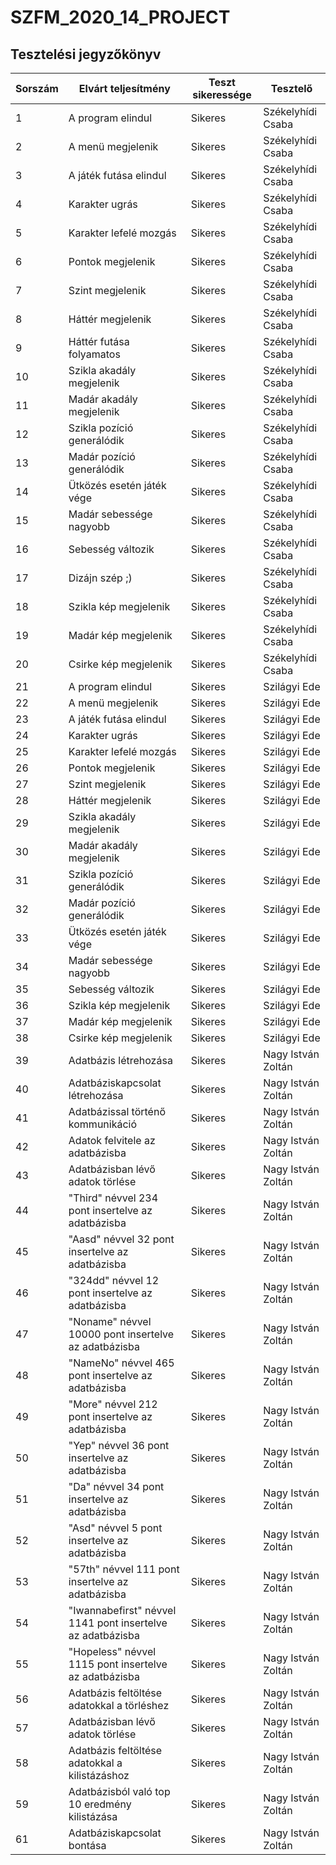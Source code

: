# SZFM\_2020\_14\_PROJECT

## Tesztelési jegyzőkönyv

Sorszám | Elvárt teljesítmény | Teszt sikeressége | Tesztelő |
| --- | --- | --- | --- |
| 1 | A program elindul | Sikeres | Székelyhídi Csaba |
| 2 | A menü megjelenik | Sikeres | Székelyhídi Csaba |
| 3 | A játék futása elindul | Sikeres | Székelyhídi Csaba |
| 4 | Karakter ugrás | Sikeres | Székelyhídi Csaba |
| 5 | Karakter lefelé mozgás | Sikeres | Székelyhídi Csaba |
| 6 | Pontok megjelenik | Sikeres | Székelyhídi Csaba |
| 7 | Szint megjelenik | Sikeres | Székelyhídi Csaba |
| 8 | Háttér megjelenik | Sikeres | Székelyhídi Csaba |
| 9 | Háttér futása folyamatos | Sikeres | Székelyhídi Csaba |
| 10 | Szikla akadály megjelenik | Sikeres | Székelyhídi Csaba |
| 11 | Madár akadály megjelenik | Sikeres | Székelyhídi Csaba |
| 12 | Szikla pozíció generálódik | Sikeres | Székelyhídi Csaba |
| 13 | Madár pozíció generálódik | Sikeres | Székelyhídi Csaba |
| 14 | Ütközés esetén játék vége | Sikeres | Székelyhídi Csaba |
| 15 | Madár sebessége nagyobb | Sikeres | Székelyhídi Csaba |
| 16 | Sebesség változik | Sikeres | Székelyhídi Csaba |
| 17 | Dizájn szép ;) | Sikeres | Székelyhídi Csaba |
| 18 | Szikla kép megjelenik | Sikeres | Székelyhídi Csaba |
| 19 | Madár kép megjelenik | Sikeres | Székelyhídi Csaba |
| 20 | Csirke kép megjelenik | Sikeres | Székelyhídi Csaba |
| 21 | A program elindul | Sikeres | Szilágyi Ede |
| 22 | A menü megjelenik | Sikeres | Szilágyi Ede |
| 23 | A játék futása elindul | Sikeres | Szilágyi Ede |
| 24 | Karakter ugrás | Sikeres | Szilágyi Ede |
| 25 | Karakter lefelé mozgás | Sikeres | Szilágyi Ede |
| 26 | Pontok megjelenik | Sikeres | Szilágyi Ede |
| 27 | Szint megjelenik | Sikeres | Szilágyi Ede |
| 28 | Háttér megjelenik | Sikeres | Szilágyi Ede |
| 29 | Szikla akadály megjelenik | Sikeres | Szilágyi Ede |
| 30 | Madár akadály megjelenik | Sikeres | Szilágyi Ede |
| 31 | Szikla pozíció generálódik | Sikeres | Szilágyi Ede |
| 32 | Madár pozíció generálódik | Sikeres | Szilágyi Ede |
| 33 | Ütközés esetén játék vége | Sikeres | Szilágyi Ede |
| 34 | Madár sebessége nagyobb | Sikeres | Szilágyi Ede |
| 35 | Sebesség változik | Sikeres | Szilágyi Ede |
| 36 | Szikla kép megjelenik | Sikeres | Szilágyi Ede |
| 37 | Madár kép megjelenik | Sikeres | Szilágyi Ede |
| 38 | Csirke kép megjelenik | Sikeres | Szilágyi Ede |
| 39 | Adatbázis létrehozása | Sikeres | Nagy István Zoltán |
| 40 | Adatbáziskapcsolat létrehozása | Sikeres | Nagy István Zoltán |
| 41 | Adatbázissal történő kommunikáció | Sikeres | Nagy István Zoltán |
| 42 | Adatok felvitele az adatbázisba | Sikeres | Nagy István Zoltán |
| 43 | Adatbázisban lévő adatok törlése | Sikeres | Nagy István Zoltán |
| 44 | "Third" névvel 234 pont insertelve az adatbázisba | Sikeres | Nagy István Zoltán |
| 45 | "Aasd" névvel 32 pont insertelve az adatbázisba | Sikeres | Nagy István Zoltán |
| 46 | "324dd" névvel 12 pont insertelve az adatbázisba | Sikeres | Nagy István Zoltán |
| 47 | "Noname" névvel 10000 pont insertelve az adatbázisba | Sikeres | Nagy István Zoltán |
| 48 | "NameNo" névvel 465 pont insertelve az adatbázisba | Sikeres | Nagy István Zoltán |
| 49 | "More" névvel 212 pont insertelve az adatbázisba | Sikeres | Nagy István Zoltán |
| 50 | "Yep" névvel 36 pont insertelve az adatbázisba | Sikeres | Nagy István Zoltán |
| 51 | "Da" névvel 34 pont insertelve az adatbázisba | Sikeres | Nagy István Zoltán |
| 52 | "Asd" névvel 5 pont insertelve az adatbázisba | Sikeres | Nagy István Zoltán |
| 53 | "57th" névvel 111 pont insertelve az adatbázisba | Sikeres | Nagy István Zoltán |
| 54 | "Iwannabefirst" névvel 1141 pont insertelve az adatbázisba | Sikeres | Nagy István Zoltán |
| 55 | "Hopeless" névvel 1115 pont insertelve az adatbázisba | Sikeres | Nagy István Zoltán |
| 56 | Adatbázis feltöltése adatokkal a törléshez | Sikeres | Nagy István Zoltán |
| 57 | Adatbázisban lévő adatok törlése | Sikeres | Nagy István Zoltán |
| 58 | Adatbázis feltöltése adatokkal a kilistázáshoz | Sikeres | Nagy István Zoltán |
| 59 | Adatbázisból való top 10 eredmény kilistázása | Sikeres | Nagy István Zoltán |
| 61 | Adatbáziskapcsolat bontása | Sikeres | Nagy István Zoltán |